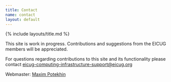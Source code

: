 ```yaml
---
title: Contact
name: contact
layout: default
---
```

{% include layouts/title.md %}

This site is work in progress. Contributions and suggestions from the EICUG members will be appreciated.

For questions regarding contributions to this site and its functionality please contact
<a href="mailto:eicug-computing-infrastructure-support@eicug.org">
eicug-computing-infrastructure-support@eicug.org</a>

Webmaster: <a href="mailto:potekhin@bnl.gov">Maxim Potekhin</a>
